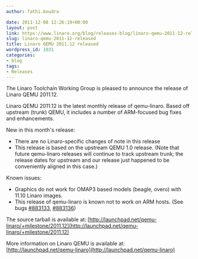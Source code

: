 ```yaml
---
author: fathi.boudra

date: 2011-12-08 12:26:19+00:00
layout: post
link: https://www.linaro.org/blog/releases-blog/linaro-qemu-2011-12-released/
slug: linaro-qemu-2011-12-released
title: Linaro QEMU 2011.12 released
wordpress_id: 1031
categories:
- blog
tags:
- Releases
---
```


The Linaro Toolchain Working Group is pleased to announce the release of Linaro QEMU 2011.12.

Linaro QEMU 2011.12 is the latest monthly release of qemu-linaro. Based off upstream (trunk) QEMU, it includes a number of ARM-focused bug fixes and enhancements.

New in this month's release:
- There are no Linaro-specific changes of note in this release
- This release is based on the upstream QEMU 1.0 release.
(Note that future qemu-linaro releases will continue to track
upstream trunk; the release dates for upstream and our
release just happened to be conveniently aligned in this case.)

Known issues:
- Graphics do not work for OMAP3 based models (beagle, overo)
with 11.10 Linaro images.
- This release of qemu-linaro is known not to work on ARM hosts.
(See bugs [#883133](http://launchpad.net/bugs/883133), [#883136](http://launchpad.net/bugs/883136))

The source tarball is available at:
[http://launchpad.net/qemu-linaro/+milestone/2011.12](http://launchpad.net/qemu-linaro/+milestone/2011.12)

More information on Linaro QEMU is available at:
[http://launchpad.net/qemu-linaro](http://launchpad.net/qemu-linaro)
